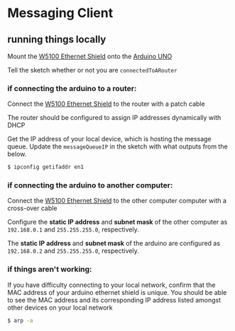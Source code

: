 # Messaging Client

## running things locally

Mount the [W5100 Ethernet Shield](https://www.sunfounder.com/ethernet-shield-w5100-for-arduino.html) onto the [Arduino UNO](https://www.arduino.cc/en/Main/ArduinoBoardUno)

Tell the sketch whether or not you are `connectedToARouter`

### if connecting the arduino to a router:

Connect the [W5100 Ethernet Shield](https://www.sunfounder.com/ethernet-shield-w5100-for-arduino.html) to the router with a patch cable

The router should be configured to assign IP addresses dynamically with DHCP

Get the IP address of your local device, which is hosting the message queue. Update the `messageQueueIP` in the sketch with what outputs from the below.
```bash
$ ipconfig getifaddr en1
```

### if connecting the arduino to another computer:

Connect the [W5100 Ethernet Shield](https://www.sunfounder.com/ethernet-shield-w5100-for-arduino.html) to the other computer computer with a cross-over cable

Configure the **static IP address** and **subnet mask** of the other computer as `192.168.0.1` and `255.255.255.0`, respectively.

The **static IP address** and **subnet mask** of the arduino are configured as `192.168.0.2` and `255.255.255.0`, respectively.

### if things aren't working:

If you have difficulty connecting to your local network, confirm that the MAC address of your arduino ethernet shield is unique. You should be able to see the MAC address and its corresponding IP address listed amongst other devices on your local network
```bash
$ arp -a
```